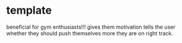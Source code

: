 # template
beneficial for gym enthusiasts!!!
gives them motivation
tells the user whether they should push themselves more they are on right track.

